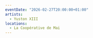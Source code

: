 ```yaml
---
eventDate: "2026-02-27T20:00:00+01:00"
artists:
  - Yuston XIII
locations:
  - La Coopérative de Mai
---
```

